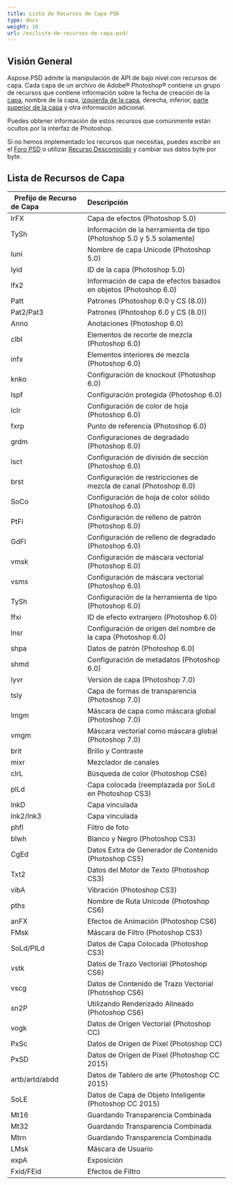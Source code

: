 ```yaml
---
title: Lista de Recursos de Capa PSD
type: docs
weight: 10
url: /es/lista-de-recursos-de-capa-psd/
---
```


## **Visión General**
Aspose.PSD admite la manipulación de API de bajo nivel con recursos de capa. Cada capa de un archivo de Adobe® Photoshop® contiene un grupo de recursos que contiene información sobre la fecha de creación de la [capa](https://reference.aspose.com/psd/net/aspose.psd.fileformats.psd.layers/layer), nombre de la capa, [izquierda de la capa](https://reference.aspose.com/psd/net/aspose.psd.fileformats.psd.layers/layer/properties/left), derecha, inferior, [parte superior de la capa](https://reference.aspose.com/psd/net/aspose.psd.fileformats.psd.layers/layer/properties/top) y otra información adicional.

Puedes obtener información de estos recursos que comúnmente están ocultos por la interfaz de Photoshop.

Si no hemos implementado los recursos que necesitas, puedes escribir en el [Foro PSD](https://forum.aspose.com/c/psd) o utilizar [Recurso Desconocido](https://reference.aspose.com/psd/net/aspose.psd.fileformats.psd.layers.layerresources/unknownresource) y cambiar sus datos byte por byte.

## **Lista de Recursos de Capa**

|` `**Prefijo de Recurso de Capa**|**Descripción**|
| :- | :- |
|lrFX|Capa de efectos (Photoshop 5.0)|
|TySh|Información de la herramienta de tipo (Photoshop 5.0 y 5.5 solamente)|
|luni|Nombre de capa Unicode (Photoshop 5.0)|
|lyid|ID de la capa (Photoshop 5.0)|
|lfx2|Información de capa de efectos basados en objetos (Photoshop 6.0)|
|Patt|Patrones (Photoshop 6.0 y CS (8.0))|
|Pat2/Pat3|Patrones (Photoshop 6.0 y CS (8.0))|
|Anno|Anotaciones (Photoshop 6.0)|
|clbl|Elementos de recorte de mezcla (Photoshop 6.0)|
|infx|Elementos interiores de mezcla (Photoshop 6.0)|
|knko|Configuración de knockout (Photoshop 6.0)|
|lspf|Configuración protegida (Photoshop 6.0)|
|lclr|Configuración de color de hoja (Photoshop 6.0)|
|fxrp|Punto de referencia (Photoshop 6.0)|
|grdm|Configuraciones de degradado (Photoshop 6.0)|
|lsct|Configuración de división de sección (Photoshop 6.0)|
|brst|Configuración de restricciones de mezcla de canal (Photoshop 6.0)|
|SoCo|Configuración de hoja de color sólido (Photoshop 6.0)|
|PtFl|Configuración de relleno de patrón (Photoshop 6.0)|
|GdFl|Configuración de relleno de degradado (Photoshop 6.0)|
|vmsk|Configuración de máscara vectorial (Photoshop 6.0)|
|vsms|Configuración de máscara vectorial (Photoshop 6.0)|
|TySh|Configuración de la herramienta de tipo (Photoshop 6.0)|
|ffxi|ID de efecto extranjero (Photoshop 6.0)|
|lnsr|Configuración de origen del nombre de la capa (Photoshop 6.0)|
|shpa|Datos de patrón (Photoshop 6.0)|
|shmd|Configuración de metadatos (Photoshop 6.0)|
|lyvr|Versión de capa (Photoshop 7.0)|
|tsly|Capa de formas de transparencia (Photoshop 7.0)|
|lmgm|Máscara de capa como máscara global (Photoshop 7.0)|
|vmgm|Máscara vectorial como máscara global (Photoshop 7.0)|
|brit|Brillo y Contraste|
|mixr|Mezclador de canales|
|clrL|Búsqueda de color (Photoshop CS6)|
|plLd|Capa colocada (reemplazada por SoLd en Photoshop CS3)|
|lnkD|Capa vinculada|
|lnk2/lnk3|Capa vinculada|
|phfl|Filtro de foto|
|blwh|Blanco y Negro (Photoshop CS3)|
|CgEd|Datos Extra de Generador de Contenido (Photoshop CS5)|
|Txt2|Datos del Motor de Texto (Photoshop CS3)|
|vibA|Vibración (Photoshop CS3)|
|pths|Nombre de Ruta Unicode (Photoshop CS6)|
|anFX|Efectos de Animación (Photoshop CS6)|
|FMsk|Máscara de Filtro (Photoshop CS3)|
|SoLd/PILd|Datos de Capa Colocada (Photoshop CS3)|
|vstk|Datos de Trazo Vectorial (Photoshop CS6)|
|vscg|Datos de Contenido de Trazo Vectorial (Photoshop CS6)|
|sn2P|Utilizando Renderizado Alineado (Photoshop CS6)|
|vogk|Datos de Origen Vectorial (Photoshop CC)|
|PxSc|Datos de Origen de Píxel (Photoshop CC)|
|PxSD|Datos de Origen de Píxel (Photoshop CC 2015)|
|artb/artd/abdd|Datos de Tablero de arte (Photoshop CC 2015)|
|SoLE|Datos de Capa de Objeto Inteligente (Photoshop CC 2015)|
|Mt16|Guardando Transparencia Combinada|
|Mt32|Guardando Transparencia Combinada|
|Mtrn|Guardando Transparencia Combinada|
|LMsk|Máscara de Usuario|
|expA|Exposición|
|Fxid/FEid|Efectos de Filtro|
